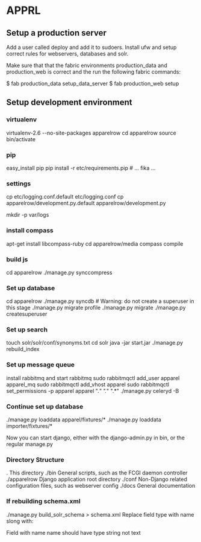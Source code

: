 # APPRL

## Setup a production server ##

Add a user called deploy and add it to sudoers. Install ufw and setup correct
rules for webservers, databases and solr.

Make sure that that the fabric environments production_data and production_web
is correct and the run the following fabric commands:

$ fab production_data setup_data_server
$ fab production_web setup


## Setup development environment ##

### virtualenv ###
virtualenv-2.6 --no-site-packages apparelrow
cd apparelrow
source bin/activate

### pip ###
easy_install pip
pip install -r etc/requirements.pip # ... fika ...

### settings ###
cp etc/logging.conf.default etc/logging.conf
cp apparelrow/development.py.default apparelrow/development.py

mkdir -p var/logs

### install compass ###
apt-get install libcompass-ruby
cd apparelrow/media
compass compile

### build js ###
cd apparelrow
./manage.py synccompress

### Set up database ###
cd apparelrow
./manage.py syncdb # Warning: do not create a superuser in this stage
./manage.py migrate profile
./manage.py migrate
./manage.py createsuperuser

### Set up search ###
touch solr/solr/conf/synonyms.txt
cd solr
java -jar start.jar
./manage.py rebuild_index

### Set up message queue ###
install rabbitmq and start rabbitmq
sudo rabbitmqctl add_user apparel apparel_mq
sudo rabbitmqctl add_vhost apparel
sudo rabbitmqctl set_permissions -p apparel apparel ".*" ".*" ".*"
./manage.py celeryd -B

### Continue set up database ###
./manage.py loaddata apparel/fixtures/*
./manage.py loaddata importer/fixtures/*

Now you can start django, either with the django-admin.py in bin, or the regular manage.py

### Directory Structure ###
.               This directory
./bin           General scripts, such as the FCGI daemon controller
./apparelrow    Django application root directory
./conf          Non-Django related configuration files, such as webserver config
./docs          General documentation

### If rebuilding schema.xml ###
./manage.py build_solr_schema > schema.xml
Replace field type with name slong with:
    <fieldType name="slong" class="solr.TrieIntField" precisionStep="0" omitNorms="true" positionIncrementGap="0"/>

Field with name name should have type string not text

